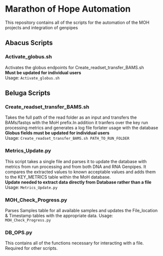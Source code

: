 # Marathon of Hope Automation #

This repository contains all of the scripts for the automation of the MOH projects
and integration of genpipes
## Abacus Scripts ##

### Activate_globus.sh ###
Activates the globus endpoints for Create_readset_transfer_BAMS.sh  
**Must be updated for individual users**  
Usage: `Activate_globus.sh`  

## Beluga Scripts ##


### Create_readset_transfer_BAMS.sh ###
Takes the full path of the read folder as an input and transfers the BAMs/fastqs with the 
MoH prefix.In addition it tranfers over the key run processing metrics and generates 
a log file forlater usage with the database  
**Globus fields must be updated for individual users**  
Usage: `Create_readset_transfer_BAMS.sh PATH_TO_RUN_FOLDER`  

### Metrics_Update.py ###
This script takes a single file and parses it to update the database with metrics from
run processing and from both DNA and RNA Genpipes. It compares the extracted values to
 known acceptable values and adds them to the KEY_METRICS table within the MoH database.  
**Update needed to extract data directly from Database rather than a file**  
Usage: `Metrics_Update.py` 

### MOH_Check_Progress.py ###
Parses Samples table for all available samples and updates the File_location & Timestamp
tables with the appropriate data.
Usage: `MOH_Check_Progress.py`  

### DB_OPS.py ###
This contains all of the functions necessary for interacting with a file. Required for 
other scripts.  

